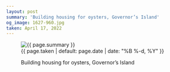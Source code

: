 ```yaml
---
layout: post
summary: 'Building housing for oysters, Governor’s Island'
og_image: 1627-960.jpg
taken: April 17, 2022
---
```


<figure class="post">
 <img alt="{{ page.summary }}" sizes="(min-width: 700px) 50vw, calc(100vw - 2rem)" src="{{ site.assets_url }}/1627-480.jpg" srcset="{{ site.assets_url }}/1627-240.jpg 240w, {{ site.assets_url }}/1627-480.jpg 480w, {{ site.assets_url }}/1627-720.jpg 720w, {{ site.assets_url }}/1627-960.jpg 960w"/>
 <figcaption>
  <time>
   {{ page.taken | default: page.date | date: "%B %-d, %Y" }}
  </time>
  <p>
   Building housing for oysters, Governor’s Island
  </p>
 </figcaption>
</figure>
